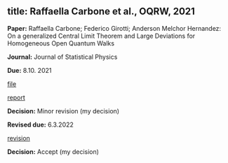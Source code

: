 title: Raffaella Carbone et al., OQRW, 2021
---

**Paper:** Raffaella Carbone; Federico Girotti; Anderson Melchor Hernandez: On a generalized Central Limit Theorem and
Large Deviations for Homogeneous Open Quantum Walks 
 
**Journal:** Journal of Statistical Physics

**Due:** 8.10. 2021

[file](REF_carbone2021/file.pdf)

[report](REF_carbone2021/report.pdf)


**Decision:** Minor revision (my decision)

**Revised due:** 6.3.2022

[revision](REF_carbone2021/revision.pdf)

**Decision:** Accept (my decision)


